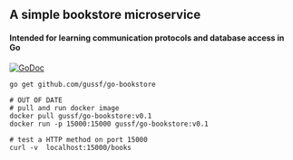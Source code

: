 ## A simple bookstore microservice 
#### Intended for learning communication protocols and database access in Go

[![GoDoc](https://godoc.org/github.com/github.com/gussf/go-bookstore/?status.svg)](https://pkg.go.dev/github.com/gussf/go-bookstore/?tab=doc)

``` shell
go get github.com/gussf/go-bookstore
```

``` shell 
# OUT OF DATE
# pull and run docker image
docker pull gussf/go-bookstore:v0.1
docker run -p 15000:15000 gussf/go-bookstore:v0.1

# test a HTTP method on port 15000
curl -v  localhost:15000/books
```

